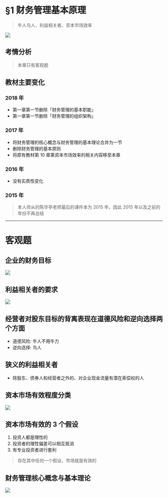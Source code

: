 # §1 财务管理基本原理
> 牛人鸟人、利益相关者、资本市场效率

![][image-1]

## 考情分析
> 本章只有客观题

## 教材主要变化
### 2018 年
- 第一章第一节删除「财务管理的基本职能」
- 第一章第一节删除「财务管理的组织架构」
### 2017 年
- 将财务管理的核心概念与财务管理的基本理论合并为一节
- 删除财务管理的基本原则
- 将原有教材第 10 章第资本市场效率的相关内容移至本章
### 2016 年
- 没有实质性变化
### 2015 年
> 本人师从的陈华亭老师最后的课件本为 2015 年，因此 2015 年以及之前的年份不再总结

---- 
# 客观题
## 企业的财务目标
![][image-2]

## 利益相关者的要求
![][image-3]

## 经营者对股东目标的背离表现在道德风险和逆向选择两个方面
- 道德风险: 牛人不用牛力
- 逆向选择: 鸟人

## 狭义的利益相关者
- 除股东、债券人和经营者之外的、对企业现金流量有潜在索偿权的人

## 资本市场有效程度分类
![][image-4]

## 资本市场有效的 3 个假设
1. 投资人都是理性的
2. 投资者的理性偏差可以相互抵消
3. 有专业投资者进行套利
> 存在其中任何一个假设，市场就是有效的

## 财务管理核心概念与基本理论
![][image-5]

[image-1]:	https://ws2.sinaimg.cn/large/006tNc79gy1fpwwz53zrtj30hg08d40u.jpg
[image-2]:	https://ws1.sinaimg.cn/large/006tKfTcgy1fpxmfm3fhzj30d3069wfv.jpg
[image-3]:	https://ws2.sinaimg.cn/large/006tKfTcgy1fpxmg37m38j30d107q3zx.jpg
[image-4]:	http://pic.yupoo.com/jean0326/HenE4IG3/tJHu5.png
[image-5]:	https://ws1.sinaimg.cn/large/006tKfTcgy1fpxmifvz0aj30cb06k3zo.jpg